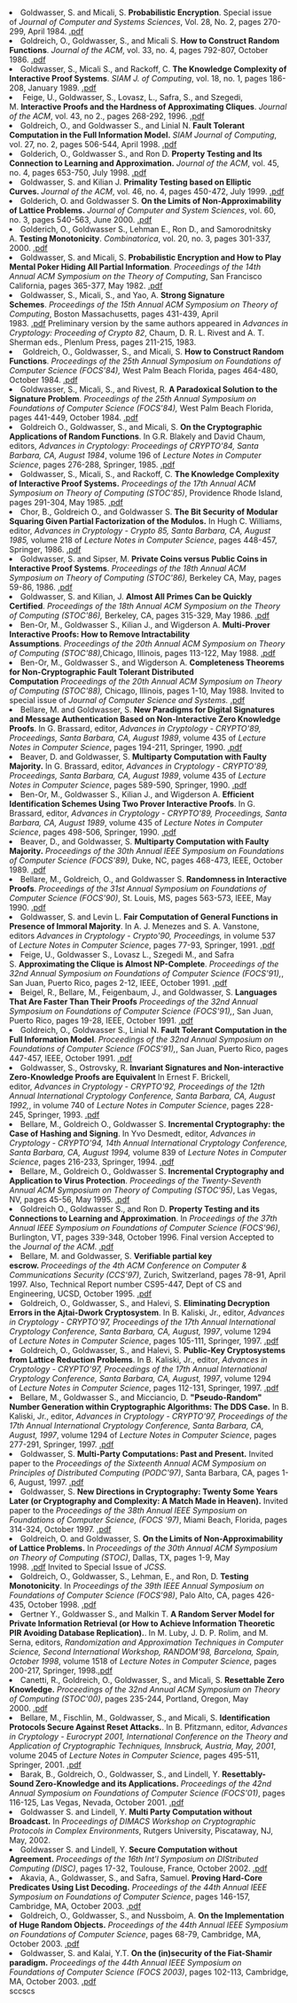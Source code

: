 # <ul>
<li>Goldwasser, S. and Micali, S.&nbsp;<strong>Probabilistic Encryption</strong>. Special issue of&nbsp;<em>Journal of Computer and Systems Sciences</em>, Vol. 28, No. 2, pages 270-299, April 1984.&nbsp;<a href="1984-jcss.pdf" data-smd-id="s3">.pdf</a></li>
<li>Goldreich, O., Goldwasser, S., and Micali S.&nbsp;<strong>How to Construct Random Functions</strong>.&nbsp;<em>Journal of the ACM</em>, vol. 33, no. 4, pages 792-807, October 1986.&nbsp;<a href="1986-jacm.pdf" data-smd-id="s4">.pdf</a></li>
<li>Goldwasser, S., Micali S., and Rackoff, C.&nbsp;<strong>The Knowledge Complexity of Interactive Proof Systems</strong>.&nbsp;<em>SIAM J. of Computing</em>, vol. 18, no. 1, pages 186-208, January 1989.&nbsp;<a href="1989-siamjc.pdf" data-smd-id="s5">.pdf</a></li>
<li>&nbsp;Feige, U., Goldwasser, S., Lovasz, L., Safra, S., and Szegedi, M.&nbsp;<strong>Interactive Proofs and the Hardness of Approximating Cliques</strong>.&nbsp;<em>Journal of the ACM</em>, vol. 43, no 2., pages 268-292, 1996.&nbsp;<a href="1996-jacm.pdf" data-smd-id="s7">.pdf</a></li>
<li>Goldreich, O., and Goldwasser S., and Linial N.&nbsp;<strong>Fault Tolerant Computation in the Full Information Model.</strong>&nbsp;<em>SIAM Journal of Computing</em>, vol. 27, no. 2, pages 506-544, April 1998.&nbsp;<a href="1998-siam-ggl.pdf" data-smd-id="s8">.pdf</a></li>
<li>Golderich, O., Goldwasser S., and Ron D.&nbsp;<strong>Property Testing and Its Connection to Learning and Approximation.</strong>&nbsp;<em>Journal of the ACM</em>, vol. 45, no. 4, pages 653-750, July 1998.&nbsp;<a href="1998-jacm.pdf" data-smd-id="s9">.pdf</a></li>
<li>Goldwasser, S. and Kilian J.&nbsp;<strong>Primality Testing based on Elliptic Curves.&nbsp;</strong><em>Journal of the ACM</em>, vol. 46, no. 4, pages 450-472, July 1999.&nbsp;<a href="1999-jacm-gk.pdf" data-smd-id="s10">.pdf</a></li>
<li>Golderich, O. and Goldwasser S.&nbsp;<strong>On the Limits of Non-Approximability of Lattice Problems.</strong>&nbsp;<em>Journal of Computer and System Sciences</em>, vol. 60, no. 3, pages 540-563, June 2000.&nbsp;<a href="2000-jcss.pdf" data-smd-id="s11">.pdf</a></li>
<li>Golderich, O., Goldwasser S., Lehman E., Ron D., and Samorodnitsky A.&nbsp;<strong>Testing Monotonicity</strong>.&nbsp;<em>Combinatorica</em>, vol. 20, no. 3, pages 301-337, 2000.&nbsp;<a href="2000-combinatorica.pdf" data-smd-id="s12">.pdf</a></li>
<li>Goldwasser, S. and Micali, S.&nbsp;<strong>Probabilistic Encryption and How to Play Mental Poker Hiding All Partial Information</strong>.&nbsp;<em>Proceedings of the 14th Annual ACM Symposium on the Theory of Computing</em>, San Francisco California, pages 365-377, May 1982.&nbsp;<a href="1982-stoc.pdf" data-smd-id="s13">.pdf</a></li>
<li>Goldwasser, S., Micali, S., and Yao, A.&nbsp;<strong>Strong Signature Schemes</strong>.&nbsp;<em>Proceedings of the 15th Annual ACM Symposium on Theory of Computing</em>, Boston Massachusetts, pages 431-439, April 1983.&nbsp;<a href="1983-stoc.pdf" data-smd-id="s14">.pdf</a>&nbsp;Preliminary version by the same authors appeared in&nbsp;<em>Advances in Cryptology: Proceeding of Crypto 82</em>, Chaum, D. R. L. Rivest and A. T. Sherman eds., Plenlum Press, pages 211-215, 1983.</li>
<li>&nbsp;Goldreich, O., Goldwasser, S., and Micali, S.&nbsp;<strong>How to Construct Random Functions</strong>.&nbsp;<em>Proceedings of the 25th Annual Symposium on Foundations of Computer Science (FOCS'84),</em>&nbsp;West Palm Beach Florida, pages 464-480, October 1984.&nbsp;<a href="1984-FOCS-GGM.pdf" data-smd-id="s15">.pdf</a></li>
<li>Goldwasser, S., Micali, S., and Rivest, R.&nbsp;<strong>A Paradoxical Solution to the Signature Problem</strong>.&nbsp;<em>Proceedings of the 25th Annual Symposium on Foundations of Computer Science (FOCS'84),</em>&nbsp;West Palm Beach Florida, pages 441-449, October 1984.&nbsp;<a href="1984-FOCS-GMR.pdf" data-smd-id="s16">.pdf</a></li>
<li>Goldreich O., Goldwasser, S., and Micali, S.&nbsp;<strong>On the Cryptographic Applications of Random Functions</strong>. In G.R. Blakely and David Chaum, editors,&nbsp;<em>Advances in Cryptology: Proceedings of CRYPTO'84, Santa Barbara, CA, August 1984</em>, volume 196 of&nbsp;<em>Lecture Notes in Computer Science</em>, pages 276-288, Springer, 1985.&nbsp;<a href="1985-lncs.pdf" data-smd-id="s17">.pdf</a></li>
<li>Goldwasser, S., Micali, S., and Rackoff, C.&nbsp;<strong>The Knowledge Complexity of Interactive Proof Systems.</strong>&nbsp;<em>Proceedings of the 17th Annual ACM Symposium on Theory of Computing (STOC'85)</em>, Providence Rhode Island, pages 291-304, May 1985.&nbsp;<a href="1985-stoc.pdf" data-smd-id="s18">.pdf</a></li>
<li>Chor, B., Goldreich O., and Goldwasser S.&nbsp;<strong>The Bit Security of Modular Squaring Given Partial Factorization of the Modulos.</strong>&nbsp;In Hugh C. Williams, editor,&nbsp;<em>Advances in Cryptology - Crypto 85, Santa Barbara, CA, August 1985,&nbsp;</em>volume 218 of&nbsp;<em>Lecture Notes in Computer Science</em>, pages 448-457, Springer, 1986.&nbsp;<a href="1986-lncs.pdf" data-smd-id="s19">.pdf</a></li>
<li>Goldwasser, S. and Sipser, M.&nbsp;<strong>Private Coins versus Public Coins in Interactive Proof Systems</strong>.&nbsp;<em>Proceedings of the 18th Annual ACM Symposium on Theory of Computing (STOC'86),</em>&nbsp;Berkeley CA, May, pages 59-86, 1986.&nbsp;<a href="1986-stoc.pdf" data-smd-id="s20">.pdf</a></li>
<li>Goldwasser, S. and Kilian, J.&nbsp;<strong>Almost All Primes Can be Quickly Certified</strong>.&nbsp;<em>Proceedings of the 18th Annual ACM Symposium on the Theory of Computing (STOC'86),</em>&nbsp;Berkeley, CA, pages 315-329, May 1986.&nbsp;<a href="1986-stoc-gk.pdf" data-smd-id="s21">.pdf</a></li>
<li>Ben-Or, M., Goldwasser S., Kilian J., and Wigderson A.&nbsp;<strong>Multi-Prover Interactive Proofs: How to Remove Intractability Assumptions</strong>.&nbsp;<em>Proceedings of the 20th Annual ACM Symposium on Theory of Computing (STOC'88),</em>Chicago, Illinois, pages 113-122, May 1988.&nbsp;<a href="1988-stoc-bgkw.pdf" data-smd-id="s22">.pdf</a></li>
<li>Ben-Or, M., Goldwasser S., and Wigderson A.&nbsp;<strong>Completeness Theorems for Non-Cryptographic Fault Tolerant Distributed Computation</strong>&nbsp;<em>Proceedings of the 20th Annual ACM Symposium on Theory of Computing (STOC'88),</em>&nbsp;Chicago, Illinois, pages 1-10, May 1988. Invited to special issue of&nbsp;<em>Journal of Computer Science and Systems.</em>&nbsp;<a href="1988-stoc.pdf" data-smd-id="s23">.pdf</a></li>
<li>Bellare, M. and Goldwasser, S.&nbsp;<strong>New Paradigms for Digital Signatures and Message Authentication Based on Non-Interactive Zero Knowledge Proofs</strong>. In G. Brassard, editor,&nbsp;<em>Advances in Cryptology - CRYPTO'89, Proceedings, Santa Barbara, CA, August 1989</em>, volume 435 of&nbsp;<em>Lecture Notes in Computer Science</em>, pages 194-211, Springer, 1990.&nbsp;<a href="1990-lncs.pdf" data-smd-id="s24">.pdf</a></li>
<li>Beaver, D. and Goldwasser, S.&nbsp;<strong>Multiparty Computation with Faulty Majority.</strong>&nbsp;In G. Brassard, editor,&nbsp;<em>Advances in Cryptology - CRYPTO'89, Proceedings, Santa Barbara, CA, August 1989</em>, volume 435 of&nbsp;<em>Lecture Notes in Computer Science</em>, pages 589-590, Springer, 1990.&nbsp;<a href="1990-lncs-beaver.pdf" data-smd-id="s25">.pdf</a></li>
<li>Ben-Or, M., Goldwasser S., Kilian J., and Wigderson A.&nbsp;<strong>Efficient Identification Schemes Using Two Prover Interactive Proofs</strong>. In G. Brassard, editor,&nbsp;<em>Advances in Cryptology - CRYPTO'89, Proceedings, Santa Barbara, CA, August 1989</em>, volume 435 of&nbsp;<em>Lecture Notes in Computer Science</em>, pages 498-506, Springer, 1990.&nbsp;<a href="1990-lncs-benor.pdf" data-smd-id="s26">.pdf</a></li>
<li>Beaver, D., and Goldwasser, S.&nbsp;<strong>Multiparty Computation with Faulty Majority.</strong>&nbsp;<em>Proceedings of the 30th Annual IEEE Symposium on Foundations of Computer Science (FOCS'89),</em>&nbsp;Duke, NC, pages 468-473, IEEE, October 1989.&nbsp;<a href="1989-focs.pdf" data-smd-id="s27">.pdf</a></li>
<li>Bellare, M., Goldreich, O., and Goldwasser S.&nbsp;<strong>Randomness in Interactive Proofs</strong>.&nbsp;<em>Proceedings of the 31st Annual Symposium on Foundations of Computer Science (FOCS'90)</em>, St. Louis, MS, pages 563-573, IEEE, May 1990.&nbsp;<a href="1990-focs.pdf" data-smd-id="s28">.pdf</a></li>
<li>Goldwasser, S. and Levin L.&nbsp;<strong>Fair Computation of General Functions in Presence of Immoral Majority</strong>. In A. J. Menezes and S. A. Vanstone, editors&nbsp;<em>Advances in Cryptology - Crypto'90, Proceedings,</em>&nbsp;in volume 537 of&nbsp;<em>Lecture Notes in Computer Science</em>, pages 77-93, Springer, 1991.&nbsp;<a href="1991-lncs-levin.pdf" data-smd-id="s29">.pdf</a></li>
<li>Feige, U., Goldwasser S., Lovasz L., Szegedi M., and Safra S.&nbsp;<strong>Approximating the Clique is Almost NP-Complete</strong>.&nbsp;<em>Proceedings of the 32nd Annual Symposium on Foundations of Computer Science (FOCS'91),</em>, San Juan, Puerto Rico, pages 2-12, IEEE, October 1991.&nbsp;<a href="1991-focs-fglss.pdf" data-smd-id="s30">.pdf</a></li>
<li>Beigel, R., Bellare, M., Feigenbaum, J., and Goldwasser, S.&nbsp;<strong>Languages That Are Faster Than Their Proofs</strong>&nbsp;<em>Proceedings of the 32nd Annual Symposium on Foundations of Computer Science (FOCS'91),</em>, San Juan, Puerto Rico, pages 19-28, IEEE, October 1991.&nbsp;<a href="1991-focs.pdf" data-smd-id="s31">.pdf</a></li>
<li>Goldreich, O., Goldwasser S., Linial N.&nbsp;<strong>Fault Tolerant Computation in the Full Information Model</strong>.&nbsp;<em>Proceedings of the 32nd Annual Symposium on Foundations of Computer Science (FOCS'91),</em>, San Juan, Puerto Rico, pages 447-457, IEEE, October 1991.&nbsp;<a href="1991-focs-ggl.pdf" data-smd-id="s32">.pdf</a></li>
<li>Goldwasser, S., Ostrovsky, R.&nbsp;<strong>Invariant Signatures and Non-interactive Zero-Knowledge Proofs are Equivalent</strong>&nbsp;In Ernest F. Brickell, editor,&nbsp;<em>Advances in Cryptology - CRYPTO'92, Proceedings of the 12th Annual International Cryptology Conference, Santa Barbara, CA, August 1992,</em>, in volume 740 of&nbsp;<em>Lecture Notes in Computer Science</em>, pages 228-245, Springer, 1993.&nbsp;<a href="1993-lncs.pdf" data-smd-id="s33">.pdf</a></li>
<li>Bellare, M., Goldreich O., Goldwasser S.&nbsp;<strong>Incremental Cryptography: the Case of Hashing and Signing</strong>. In Yvo Desmedt, editor,&nbsp;<em>Advances in Cryptology - CRYPTO'94, 14th Annual International Cryptology Conference, Santa Barbara, CA, August 1994,</em>&nbsp;volume 839 of&nbsp;<em>Lecture Notes in Computer Science</em>, pages 216-233, Springer, 1994.&nbsp;<a href="1994-lncs.pdf" data-smd-id="s35">.pdf</a></li>
<li>Bellare, M., Goldreich O., Goldwasser S.&nbsp;<strong>Incremental Cryptography and Application to Virus Protection</strong>.&nbsp;<em>Proceedings of the Twenty-Seventh Annual ACM Symposium on Theory of Computing (STOC'95)</em>, Las Vegas, NV, pages 45-56, May 1995.&nbsp;<a href="1995-stoc.pdf" data-smd-id="s36">.pdf</a></li>
<li>Goldreich O., Goldwasser S., and Ron D.&nbsp;<strong>Property Testing and its Connections to Learning and Approximation</strong>. In&nbsp;<em>Proceedings of the 37th Annual IEEE Symposium on Foundations of Computer Science (FOCS'96)</em>, Burlington, VT, pages 339-348, October 1996. Final version Accepted to the&nbsp;<em>Journal of the ACM</em>.&nbsp;<a href="1996-focs.pdf" data-smd-id="s37">.pdf</a></li>
<li>Bellare, M. and Goldwasser, S.&nbsp;<strong>Verifiable partial key escrow.&nbsp;</strong><em>Proceedings of the 4th ACM Conference on Computer &amp; Communications Security (CCS'97),</em>&nbsp;Zurich, Switzerland, pages 78-91, April 1997. Also, Technical Report number CS95-447, Dept of CS and Engineering, UCSD, October 1995.&nbsp;<a href="1997-ccs.pdf" data-smd-id="s38">.pdf</a></li>
<li>Goldreich, O., Goldwasser, S., and Halevi, S.&nbsp;<strong>Eliminating Decryption Errors in the Ajtai-Dwork Cryptosystem</strong>. In B. Kaliski, Jr., editor,&nbsp;<em>Advances in Cryptology - CRYPTO'97, Proceedings of the 17th Annual International Cryptology Conference, Santa Barbara, CA, August, 1997</em>, volume 1294 of&nbsp;<em>Lecture Notes in Computer Science</em>, pages 105-111, Springer, 1997.&nbsp;<a href="1997-lncs.pdf" data-smd-id="s39">.pdf</a></li>
<li>Goldreich, O., Goldwasser, S., and Halevi, S.&nbsp;<strong>Public-Key Cryptosystems from Lattice Reduction Problems</strong>. In B. Kaliski, Jr., editor,&nbsp;<em>Advances in Cryptology - CRYPTO'97, Proceedings of the 17th Annual International Cryptology Conference, Santa Barbara, CA, August, 1997</em>, volume 1294 of&nbsp;<em>Lecture Notes in Computer Science</em>, pages 112-131, Springer, 1997.&nbsp;<a href="1997-lncs-ggh.pdf" data-smd-id="s40">.pdf</a></li>
<li>Bellare, M., Goldwasser S., and Micciancio, D.&nbsp;<strong>"Pseudo-Random" Number Generation within Cryptographic Algorithms: The DDS Case.</strong>&nbsp;In B. Kaliski, Jr., editor,&nbsp;<em>Advances in Cryptology - CRYPTO'97, Proceedings of the 17th Annual International Cryptology Conference, Santa Barbara, CA, August, 1997</em>, volume 1294 of&nbsp;<em>Lecture Notes in Computer Science</em>, pages 277-291, Springer, 1997.&nbsp;<a href="1997-lncs-bgm.pdf" data-smd-id="s41">.pdf</a></li>
<li>Goldwasser, S.&nbsp;<strong>Multi-Party Computations: Past and Present.</strong>&nbsp;Invited paper to the&nbsp;<em>Proceedings of the Sixteenth Annual ACM Symposium on Principles of Distributed Computing (PODC'97)</em>, Santa Barbara, CA, pages 1-6, August, 1997.&nbsp;<a href="1997-podc.pdf" data-smd-id="s42">.pdf</a></li>
<li>Goldwasser, S.&nbsp;<strong>New Directions in Cryptography: Twenty Some Years Later (or Cryptography and Complexity: A Match Made in Heaven).</strong>&nbsp;Invited paper to the&nbsp;<em>Proceedings of the 38th Annual IEEE Symposium on Foundations of Computer Science, (FOCS '97)</em>, Miami Beach, Florida, pages 314-324, October 1997.&nbsp;<a href="1997-focs.pdf" data-smd-id="s43">.pdf</a></li>
<li>Goldreich, O. and Goldwasser, S.&nbsp;<strong>On the Limits of Non-Approximability of Lattice Problems.</strong>&nbsp;In&nbsp;<em>Proceedings of the 30th Annual ACM Symposium on Theory of Computing (STOC)</em>, Dallas, TX, pages 1-9, May 1998.&nbsp;<a href="1998-stoc.pdf" data-smd-id="s44">.pdf</a>&nbsp;Invited to Special Issue of&nbsp;<em>JCSS.</em></li>
<li>Goldreich, O., Goldwasser, S., Lehman, E., and Ron, D.&nbsp;<strong>Testing Monotonicity</strong>. In&nbsp;<em>Proceedings of the 39th IEEE Annual Symposium on Foundations of Computer Science (FOCS'98)</em>, Palo Alto, CA, pages 426-435, October 1998.&nbsp;<a href="1998-focs.pdf" data-smd-id="s45">.pdf</a></li>
<li>Gertner Y., Goldwasser S., and Malkin T.&nbsp;<strong>A Random Server Model for Private Information Retrieval (or How to Achieve Information Theoretic PIR Avoiding Database Replication).</strong>. In M. Luby, J. D. P. Rolim, and M. Serna, editors,&nbsp;<em>Randomization and Approximation Techniques in Computer Science, Second International Workshop, RANDOM'98, Barcelona, Spain, October 1998</em>, volume 1518 of&nbsp;<em>Lecture Notes in Computer Science</em>, pages 200-217, Springer, 1998.<a href="1998-lncs.pdf" data-smd-id="s46">.pdf</a></li>
<li>Canetti, R., Goldreich, O., Goldwasser, S., and Micali, S.&nbsp;<strong>Resettable Zero Knowledge.</strong>&nbsp;<em>Proceedings of the 32nd Annual ACM Symposium on Theory of Computing (STOC'00)</em>, pages 235-244, Portland, Oregon, May 2000.&nbsp;<a href="2000-stoc.pdf" data-smd-id="s47">.pdf</a></li>
<li>Bellare, M., Fischlin, M., Goldwasser, S., and Micali, S.&nbsp;<strong>Identification Protocols Secure Against Reset Attacks.</strong>. In B. Pfitzmann, editor,&nbsp;<em>Advances in Cryptology - Eurocrypt 2001, International Conference on the Theory and Application of Cryptographic Techniques, Innsbruck, Austria, May, 2001</em>, volume 2045 of&nbsp;<em>Lecture Notes in Computer Science</em>, pages 495-511, Springer, 2001.&nbsp;<a href="2001-lncs.pdf" data-smd-id="s48">.pdf</a></li>
<li>Barak, B., Goldreich, O., Goldwasser, S., and Lindell, Y.&nbsp;<strong>Resettably-Sound Zero-Knowledge and its Applications.&nbsp;</strong><em>Proceedings of the 42nd Annual Symposium on Foundations of Computer Science (FOCS'01)</em>, pages 116-125, Las Vegas, Nevada, October 2001.&nbsp;<a href="2001-focs.pdf" data-smd-id="s49">.pdf</a></li>
<li>Goldwasser S. and Lindell, Y.&nbsp;<strong>Multi Party Computation without Broadcast.</strong>&nbsp;In&nbsp;<em>Proceedings of DIMACS Workshop on Cryptographic Protocols in Complex Environments</em>, Rutgers University, Piscataway, NJ, May, 2002.</li>
<li>Goldwasser S. and Lindell, Y.&nbsp;<strong>Secure Computation without Agreement.</strong>&nbsp;<em>Proceedings of the 16th Int'l Symposium on DIStributed Computing (DISC)</em>, pages 17-32, Toulouse, France, October 2002.&nbsp;<a href="2002-disc.pdf" data-smd-id="s50">.pdf</a></li>
<li>Akavia, A., Goldwasser, S., and Safra, Samuel.&nbsp;<strong>Proving Hard-Core Predicates Using List Decoding.</strong>&nbsp;<em>Proceedings of the 44th Annual IEEE Symposium on Foundations of Computer Science</em>, pages 146-157, Cambridge, MA, October 2003.&nbsp;<a href="2003-focsAGS.pdf" data-smd-id="s51">.pdf</a></li>
<li>Goldreich, O., Goldwasser, S., and Nussboim, A.&nbsp;<strong>On the Implementation of Huge Random Objects.</strong>&nbsp;<em>Proceedings of the 44th Annual IEEE Symposium on Foundations of Computer Science</em>, pages 68-79, Cambridge, MA, October 2003.&nbsp;<a href="2003-focsGGN.pdf" data-smd-id="s52">.pdf</a></li>
<li>Goldwasser, S. and Kalai, Y.T.&nbsp;<strong>On the (in)security of the Fiat-Shamir paradigm.</strong>&nbsp;<em>Proceedings of the 44th Annual IEEE Symposium on Foundations of Computer Science (FOCS 2003)</em>, pages 102-113, Cambridge, MA, October 2003.&nbsp;<a href="2003-focsGK.pdf" data-smd-id="s53">.pdf</a></li>
</ul>sccscs

